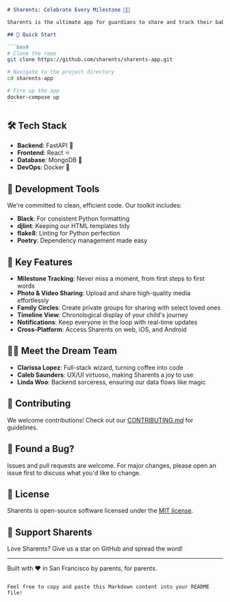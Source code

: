 ````markdown
# Sharents: Celebrate Every Milestone 🎉👶

Sharents is the ultimate app for guardians to share and track their baby's precious moments with family and friends. Our platform brings loved ones together, no matter the distance, to witness and celebrate a child's growth from their early years and beyond.

## 🚀 Quick Start

```bash
# Clone the repo
git clone https://github.com/sharents/sharents-app.git

# Navigate to the project directory
cd sharents-app

# Fire up the app
docker-compose up
```
````

## 🛠 Tech Stack

- **Backend**: FastAPI 🚀
- **Frontend**: React ⚛️
- **Database**: MongoDB 🍃
- **DevOps**: Docker 🐳

## 🧰 Development Tools

We're committed to clean, efficient code. Our toolkit includes:

- **Black**: For consistent Python formatting
- **djlint**: Keeping our HTML templates tidy
- **flake8**: Linting for Python perfection
- **Poetry**: Dependency management made easy

## 🌟 Key Features

- **Milestone Tracking**: Never miss a moment, from first steps to first words
- **Photo & Video Sharing**: Upload and share high-quality media effortlessly
- **Family Circles**: Create private groups for sharing with select loved ones
- **Timeline View**: Chronological display of your child's journey
- **Notifications**: Keep everyone in the loop with real-time updates
- **Cross-Platform**: Access Sharents on web, iOS, and Android

## 👩‍💻 Meet the Dream Team

- **Clarissa Lopez**: Full-stack wizard, turning coffee into code
- **Caleb Saunders**: UX/UI virtuoso, making Sharents a joy to use
- **Linda Woo**: Backend sorceress, ensuring our data flows like magic

## 🤝 Contributing

We welcome contributions! Check out our [CONTRIBUTING.md](CONTRIBUTING.md) for guidelines.

## 🐛 Found a Bug?

Issues and pull requests are welcome. For major changes, please open an issue first to discuss what you'd like to change.

## 📜 License

Sharents is open-source software licensed under the [MIT license](LICENSE.md).

## 💖 Support Sharents

Love Sharents? Give us a star on GitHub and spread the word!

---

Built with ❤️ in San Francisco by parents, for parents.

```

Feel free to copy and paste this Markdown content into your README file!
```
